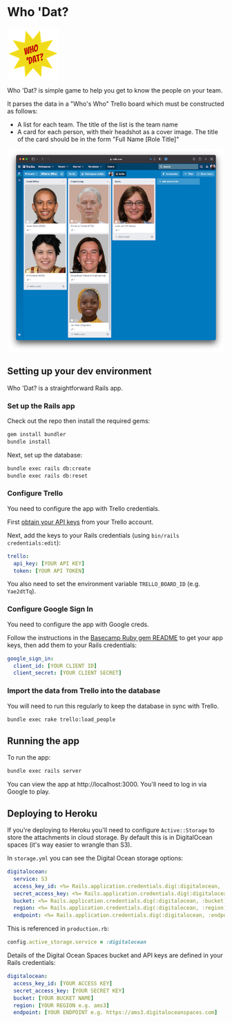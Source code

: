# Who 'Dat?

![logo](whodat.png)

Who 'Dat? is simple game to help you get to know the people on your team.

It parses the data in a "Who's Who" Trello board which must be constructed as follows:

* A list for each team. The title of the list is the team name
* A card for each person, with their headshot as a cover image. The title of the card should be in the form "Full Name [Role Title]"

![Example Who's Who board](trello.png)

## Setting up your dev environment

Who 'Dat? is a straightforward Rails app.

### Set up the Rails app

Check out the repo then install the required gems:

```bash
gem install bundler
bundle install
```

Next, set up the database:

```bash
bundle exec rails db:create
bundle exec rails db:reset
```

### Configure Trello

You need to configure the app with Trello credentials.

First [obtain your API keys](https://trello.com/app-key) from your Trello account.

Next, add the keys to your Rails credentials (using `bin/rails credentials:edit`):

```yaml
trello:
  api_key: [YOUR API KEY]
  token: [YOUR API TOKEN]
```

You also need to set the environment variable `TRELLO_BOARD_ID` (e.g. `Yae2dtTq`).

### Configure Google Sign In

You need to configure the app with Google creds.

Follow the instructions in the [Basecamp Ruby gem README](https://github.com/basecamp/google_sign_in) to get your app keys, then add them to your Rails credentials:

```yaml
google_sign_in:
  client_id: [YOUR CLIENT ID]
  client_secret: [YOUR CLIENT SECRET]
```

### Import the data from Trello into the database

You will need to run this regularly to keep the database in sync with Trello.

```bash
bundle exec rake trello:load_people
```

## Running the app

To run the app:

```bash
bundle exec rails server
```

You can view the app at http://localhost:3000. You'll need to log in via Google to play.

## Deploying to Heroku

If you're deploying to Heroku you'll need to configure `Active::Storage` to store the attachments in cloud storage. By default this is in DigitalOcean spaces (it's way easier to wrangle than S3).

In `storage.yml` you can see the Digital Ocean storage options:

```yaml
digitalocean:
  service: S3
  access_key_id: <%= Rails.application.credentials.dig(:digitalocean, :access_key_id) %>
  secret_access_key: <%= Rails.application.credentials.dig(:digitalocean, :secret_access_key) %>
  bucket: <%= Rails.application.credentials.dig(:digitalocean, :bucket) %>
  region: <%= Rails.application.credentials.dig(:digitalocean, :region) %>
  endpoint: <%= Rails.application.credentials.dig(:digitalocean, :endpoint) %>
```

This is referenced in `production.rb`:

```ruby
config.active_storage.service = :digitalocean
```

Details of the Digital Ocean Spaces bucket and API keys are defined in your Rails credentials:

```yaml
digitalocean:
  access_key_id: [YOUR ACCESS KEY]
  secret_access_key: [YOUR SECRET KEY]
  bucket: [YOUR BUCKET NAME]
  region: [YOUR REGION e.g. ams3]
  endpoint: [YOUR ENDPOINT e.g. https://ams3.digitaloceanspaces.com]
```
